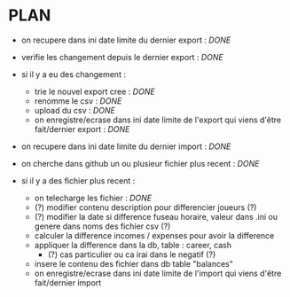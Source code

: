 # PLAN
- on recupere dans ini date limite du dernier export : *DONE*
- verifie les changement depuis le dernier export : *DONE*
- si il y a eu des changement :
    - trie le nouvel export cree : *DONE*
    - renomme le csv : *DONE*
    - upload du csv : *DONE*
    - on enregistre/ecrase dans ini date limite de l'export qui viens d'être fait/dernier export : *DONE*


- on recupere dans ini date limite du dernier import : *DONE*
- on cherche dans github un ou plusieur fichier plus recent : *DONE*
- si il y a des fichier plus recent : 
    - on telecharge les fichier : *DONE*
    - (?) modifier contenu description pour differencier joueurs (?)
    - (?) modifier la date si difference fuseau horaire, valeur dans .ini ou genere dans noms des fichier csv (?)
    - calculer la difference incomes / expenses pour avoir la difference
    - appliquer la difference dans la db, table : career, cash
        - (?) cas particulier ou ca irai dans le negatif (?)
    - insere le contenu des fichier dans db table "balances"
    - on enregistre/ecrase dans ini date limite de l'import qui viens d'être fait/dernier import

